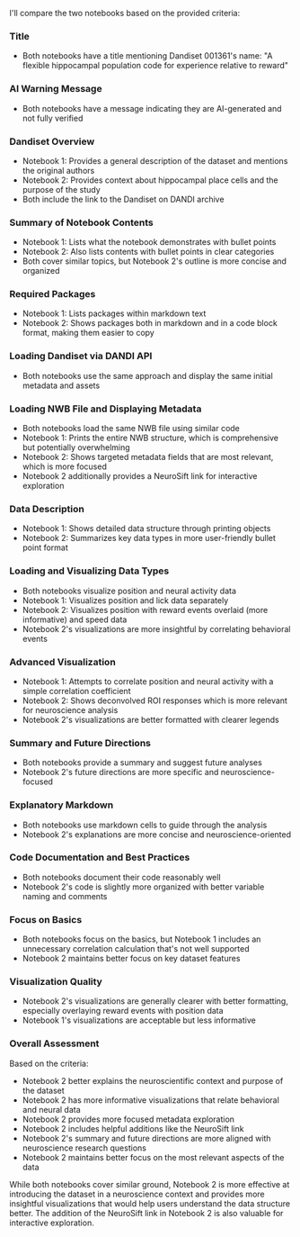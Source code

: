 I'll compare the two notebooks based on the provided criteria:

### Title
- Both notebooks have a title mentioning Dandiset 001361's name: "A flexible hippocampal population code for experience relative to reward"

### AI Warning Message
- Both notebooks have a message indicating they are AI-generated and not fully verified

### Dandiset Overview
- Notebook 1: Provides a general description of the dataset and mentions the original authors
- Notebook 2: Provides context about hippocampal place cells and the purpose of the study
- Both include the link to the Dandiset on DANDI archive

### Summary of Notebook Contents
- Notebook 1: Lists what the notebook demonstrates with bullet points
- Notebook 2: Also lists contents with bullet points in clear categories
- Both cover similar topics, but Notebook 2's outline is more concise and organized

### Required Packages
- Notebook 1: Lists packages within markdown text
- Notebook 2: Shows packages both in markdown and in a code block format, making them easier to copy

### Loading Dandiset via DANDI API
- Both notebooks use the same approach and display the same initial metadata and assets

### Loading NWB File and Displaying Metadata
- Both notebooks load the same NWB file using similar code
- Notebook 1: Prints the entire NWB structure, which is comprehensive but potentially overwhelming
- Notebook 2: Shows targeted metadata fields that are most relevant, which is more focused
- Notebook 2 additionally provides a NeuroSift link for interactive exploration

### Data Description
- Notebook 1: Shows detailed data structure through printing objects
- Notebook 2: Summarizes key data types in more user-friendly bullet point format

### Loading and Visualizing Data Types
- Both notebooks visualize position and neural activity data
- Notebook 1: Visualizes position and lick data separately
- Notebook 2: Visualizes position with reward events overlaid (more informative) and speed data
- Notebook 2's visualizations are more insightful by correlating behavioral events

### Advanced Visualization
- Notebook 1: Attempts to correlate position and neural activity with a simple correlation coefficient
- Notebook 2: Shows deconvolved ROI responses which is more relevant for neuroscience analysis
- Notebook 2's visualizations are better formatted with clearer legends

### Summary and Future Directions
- Both notebooks provide a summary and suggest future analyses
- Notebook 2's future directions are more specific and neuroscience-focused

### Explanatory Markdown
- Both notebooks use markdown cells to guide through the analysis
- Notebook 2's explanations are more concise and neuroscience-oriented

### Code Documentation and Best Practices
- Both notebooks document their code reasonably well
- Notebook 2's code is slightly more organized with better variable naming and comments

### Focus on Basics
- Both notebooks focus on the basics, but Notebook 1 includes an unnecessary correlation calculation that's not well supported
- Notebook 2 maintains better focus on key dataset features

### Visualization Quality
- Notebook 2's visualizations are generally clearer with better formatting, especially overlaying reward events with position data
- Notebook 1's visualizations are acceptable but less informative

### Overall Assessment
Based on the criteria:
- Notebook 2 better explains the neuroscientific context and purpose of the dataset
- Notebook 2 has more informative visualizations that relate behavioral and neural data
- Notebook 2 provides more focused metadata exploration
- Notebook 2 includes helpful additions like the NeuroSift link
- Notebook 2's summary and future directions are more aligned with neuroscience research questions
- Notebook 2 maintains better focus on the most relevant aspects of the data

While both notebooks cover similar ground, Notebook 2 is more effective at introducing the dataset in a neuroscience context and provides more insightful visualizations that would help users understand the data structure better. The addition of the NeuroSift link in Notebook 2 is also valuable for interactive exploration.